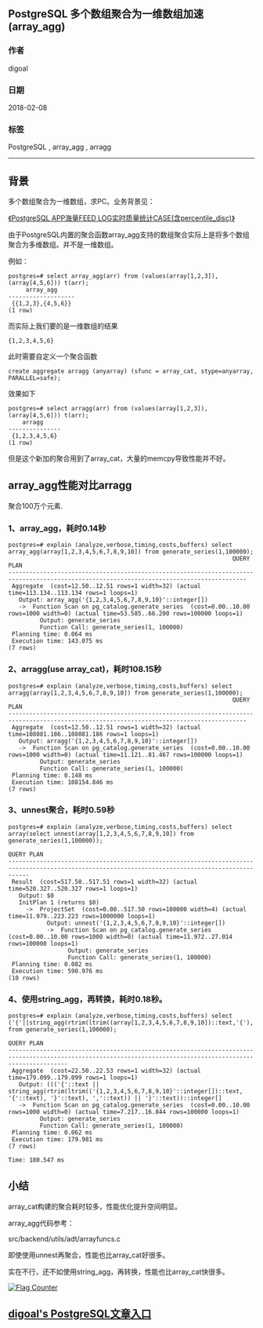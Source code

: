 ## PostgreSQL 多个数组聚合为一维数组加速(array_agg)  
               
### 作者                
digoal                   
                   
### 日期                
2018-02-08               
               
### 标签                
PostgreSQL , array_agg , arragg       
                   
----                  
                  
## 背景       
多个数组聚合为一维数组，求PC。业务背景见：  
  
[《PostgreSQL APP海量FEED LOG实时质量统计CASE(含percentile_disc)》](../201802/20180205_04.md)    
  
由于PostgreSQL内置的聚合函数array_agg支持的数组聚合实际上是将多个数组聚合为多维数组。并不是一维数组。  
  
例如：  
  
```
postgres=# select array_agg(arr) from (values(array[1,2,3]), (array[4,5,6])) t(arr);  
     array_agg       
-------------------  
 {{1,2,3},{4,5,6}}  
(1 row)  
```
  
而实际上我们要的是一维数组的结果  
  
```  
{1,2,3,4,5,6}  
```  
  
此时需要自定义一个聚合函数  
  
```  
create aggregate arragg (anyarray) (sfunc = array_cat, stype=anyarray, PARALLEL=safe);      
```  
  
效果如下  
  
```  
postgres=# select arragg(arr) from (values(array[1,2,3]), (array[4,5,6])) t(arr);  
    arragg       
---------------  
 {1,2,3,4,5,6}  
(1 row)  
```  
  
但是这个新加的聚合用到了array_cat，大量的memcpy导致性能并不好。  
  
## array_agg性能对比arragg  
  
聚合100万个元素.   
  
### 1、array_agg，耗时0.14秒  
    
```
postgres=# explain (analyze,verbose,timing,costs,buffers) select array_agg(array[1,2,3,4,5,6,7,8,9,10]) from generate_series(1,100000);  
                                                                QUERY PLAN                                                                  
------------------------------------------------------------------------------------------------------------------------------------------  
 Aggregate  (cost=12.50..12.51 rows=1 width=32) (actual time=113.134..113.134 rows=1 loops=1)  
   Output: array_agg('{1,2,3,4,5,6,7,8,9,10}'::integer[])  
   ->  Function Scan on pg_catalog.generate_series  (cost=0.00..10.00 rows=1000 width=0) (actual time=53.585..66.200 rows=100000 loops=1)  
         Output: generate_series  
         Function Call: generate_series(1, 100000)  
 Planning time: 0.064 ms  
 Execution time: 143.075 ms  
(7 rows)  
```
  
### 2、arragg(use array_cat)，耗时108.15秒  
  
```
postgres=# explain (analyze,verbose,timing,costs,buffers) select arragg(array[1,2,3,4,5,6,7,8,9,10]) from generate_series(1,100000);  
                                                                QUERY PLAN                                                                  
------------------------------------------------------------------------------------------------------------------------------------------  
 Aggregate  (cost=12.50..12.51 rows=1 width=32) (actual time=108081.186..108081.186 rows=1 loops=1)  
   Output: arragg('{1,2,3,4,5,6,7,8,9,10}'::integer[])  
   ->  Function Scan on pg_catalog.generate_series  (cost=0.00..10.00 rows=1000 width=0) (actual time=11.121..81.467 rows=100000 loops=1)  
         Output: generate_series  
         Function Call: generate_series(1, 100000)  
 Planning time: 0.148 ms  
 Execution time: 108154.846 ms  
(7 rows)  
```
  
### 3、unnest聚合，耗时0.59秒
  
```
postgres=# explain (analyze,verbose,timing,costs,buffers) select array(select unnest(array[1,2,3,4,5,6,7,8,9,10]) from generate_series(1,100000));
                                                                    QUERY PLAN                                                                    
--------------------------------------------------------------------------------------------------------------------------------------------------
 Result  (cost=517.50..517.51 rows=1 width=32) (actual time=520.327..520.327 rows=1 loops=1)
   Output: $0
   InitPlan 1 (returns $0)
     ->  ProjectSet  (cost=0.00..517.50 rows=100000 width=4) (actual time=11.979..223.223 rows=1000000 loops=1)
           Output: unnest('{1,2,3,4,5,6,7,8,9,10}'::integer[])
           ->  Function Scan on pg_catalog.generate_series  (cost=0.00..10.00 rows=1000 width=0) (actual time=11.972..27.014 rows=100000 loops=1)
                 Output: generate_series
                 Function Call: generate_series(1, 100000)
 Planning time: 0.082 ms
 Execution time: 590.976 ms
(10 rows)
```
  
### 4、使用string_agg，再转换，耗时0.18秒。   
  
```
postgres=# explain (analyze,verbose,timing,costs,buffers) select ('{'||string_agg(rtrim(ltrim((array[1,2,3,4,5,6,7,8,9,10])::text,'{'),'}'),',')||'}')::int[] from generate_series(1,100000);  
                                                                         QUERY PLAN                                                                          
-------------------------------------------------------------------------------------------------------------------------------------------------------------
 Aggregate  (cost=22.50..22.53 rows=1 width=32) (actual time=179.099..179.099 rows=1 loops=1)
   Output: ((('{'::text || string_agg(rtrim(ltrim(('{1,2,3,4,5,6,7,8,9,10}'::integer[])::text, '{'::text), '}'::text), ','::text)) || '}'::text))::integer[]
   ->  Function Scan on pg_catalog.generate_series  (cost=0.00..10.00 rows=1000 width=0) (actual time=7.217..16.844 rows=100000 loops=1)
         Output: generate_series
         Function Call: generate_series(1, 100000)
 Planning time: 0.062 ms
 Execution time: 179.981 ms
(7 rows)

Time: 180.547 ms
```
  
## 小结  
array_cat构建的聚合耗时较多，性能优化提升空间明显。    
   
array_agg代码参考：   
   
src/backend/utils/adt/arrayfuncs.c   
   
即使使用unnest再聚合，性能也比array_cat好很多。    
   
实在不行，还不如使用string_agg，再转换，性能也比array_cat快很多。   
  
<a rel="nofollow" href="http://info.flagcounter.com/h9V1"  ><img src="http://s03.flagcounter.com/count/h9V1/bg_FFFFFF/txt_000000/border_CCCCCC/columns_2/maxflags_12/viewers_0/labels_0/pageviews_0/flags_0/"  alt="Flag Counter"  border="0"  ></a>  
  
  
  
  
## [digoal's PostgreSQL文章入口](https://github.com/digoal/blog/blob/master/README.md "22709685feb7cab07d30f30387f0a9ae")
  
